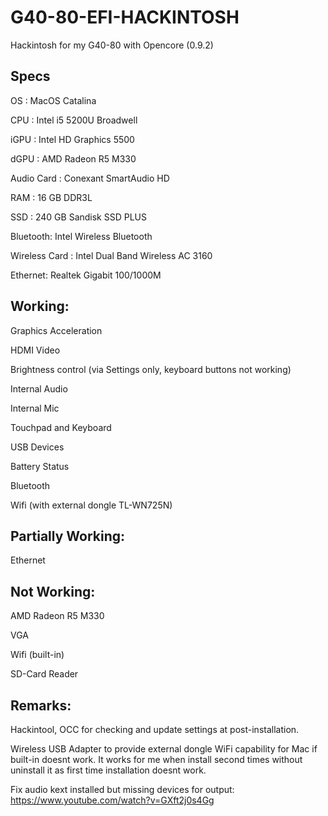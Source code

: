 # G40-80-EFI-HACKINTOSH
Hackintosh for my G40-80 with Opencore (0.9.2)

Specs
-------------------------------------------------------------------------------------------------------------------------------------------------------------------------------
OS : MacOS Catalina 

CPU : Intel i5 5200U Broadwell

iGPU : Intel HD Graphics 5500

dGPU : AMD Radeon R5 M330

Audio Card : Conexant SmartAudio HD

RAM : 16 GB DDR3L

SSD : 240 GB Sandisk SSD PLUS

Bluetooth: Intel Wireless Bluetooth

Wireless Card : Intel Dual Band Wireless AC 3160

Ethernet: Realtek Gigabit 100/1000M 

Working:
-------------------------------------------------------------------------------------------------------------------------------------------------------------------------------
Graphics Acceleration

HDMI Video

Brightness control (via Settings only, keyboard buttons not working)

Internal Audio 

Internal Mic

Touchpad and Keyboard

USB Devices

Battery Status

Bluetooth

Wifi (with external dongle TL-WN725N)

Partially Working:
-------------------------------------------------------------------------------------------------------------------------------------------------------------------------------
Ethernet

Not Working:
-------------------------------------------------------------------------------------------------------------------------------------------------------------------------------
AMD Radeon R5 M330

VGA

Wifi (built-in)

SD-Card Reader

Remarks:
-------------------------------------------------------------------------------------------------------------------------------------------------------------------------------
Hackintool, OCC for checking and update settings at post-installation.

Wireless USB Adapter to provide external dongle WiFi capability for Mac if built-in doesnt work. It works for me when install second times without uninstall it as first time installation doesnt work.

Fix audio kext installed but missing devices for output: https://www.youtube.com/watch?v=GXft2j0s4Gg

